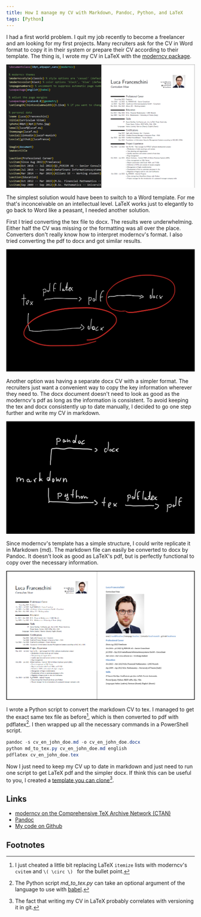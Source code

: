 ```yaml
---
title: How I manage my CV with Markdown, Pandoc, Python, and LaTeX
tags: [Python]
---
```


I had a first world problem.
I quit my job recently to become a freelancer and am looking for my first projects.
Many recruiters ask for the CV in Word format to copy it in their system or prepare their CV according to their template.
The thing is, I wrote my CV in LaTeX with the [moderncv package](https://www.ctan.org/tex-archive/macros/latex/contrib/moderncv).

![](/assets/2022/cv-markdown/cv-tex-pdf.png)

The simplest  solution would have been to switch to a Word template.
For me that's inconceivable on an intellectual level.
LaTeX works just to elegantly to go back to Word like a peasant, I needed another solution.

First I tried converting the tex file to docx.
The results were underwhelming.
Either half the CV was missing or the formatting was all over the place.
Converters don't really know how to interpret moderncv's format.
I also tried converting the pdf to docx and got similar results.

![](/assets/2022/cv-markdown/first-approach.png)

Another option was having a separate docx CV with a simpler format.
The recruiters just want a convenient way to copy the key information wherever they need to.
The docx document doesn't need to look as good as the moderncv's pdf as long as the information is consistent.
To avoid keeping the tex and docx consistently up to date manually, I decided to go one step further and write my CV in markdown.

![](/assets/2022/cv-markdown/final-approach.png)

Since moderncv's template has a simple structure, I could write replicate it in Markdown (md).
The markdown file can easily be converted to docx by Pandoc.
It doesn't look as good as LaTeX's pdf, but is perfectly functional to copy over the necessary information.

![](/assets/2022/cv-markdown/cv-pdf-docx.png)

I wrote a Python script to convert the markdown CV to tex.
I managed to get the exact same tex file as before[^1], which is then converted to pdf with pdflatex[^2].
I then wrapped up all the necessary commands in a PowerShell script.

 ```powershell
pandoc -s cv_en_john_doe.md -o cv_en_john_doe.docx
python md_to_tex.py cv_en_john_doe.md english
pdflatex cv_en_john_doe.tex
```

Now I just need to keep my CV up to date in markdown and just need to run one script to get LaTeX pdf and the simpler docx.
If think this can be useful to you, I created a [template you can clone](https://github.com/lucafrance/luca-cv)[^3].

## Links
- [moderncv on the Comprehensive TeX Archive Network (CTAN)](https://www.ctan.org/tex-archive/macros/latex/contrib/moderncv)
- [Pandoc](https://pandoc.org/)
- [My code on Github](https://github.com/lucafrance/luca-cv)

## Footnotes

[^1]: I just cheated a little bit replacing LaTeX `itemize` lists with moderncv's `cvitem` and `\( \circ \) ` for the bullet point.
[^2]: The Python script *md_to_tex.py* can take an optional argument of the language to use with [babel](https://www.ctan.org/pkg/babel).
[^3]: The fact that writing my CV in LaTeX probably correlates with versioning it in git.
